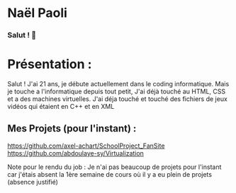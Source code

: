 # Naël Paoli

### Salut ! 👋

# Présentation : 

Salut ! J'ai 21 ans, je débute actuellement dans le coding informatique. Mais je touche a l'informatique depuis tout petit, 
J'ai déjà touché au HTML, CSS et a des machines virtuelles. 
J'ai déja touché et touché des fichiers de jeux vidéos qui étaient en C++ et en XML 

## Mes Projets (pour l'instant) : 

https://github.com/axel-achart/SchoolProject_FanSite
https://github.com/abdoulaye-sy/Virtualization

Note pour le rendu du job : Je n'ai pas beaucoup de projets pour l'instant car j'étais absent la 1ère semaine de cours où il y a eu plein de projets (absence justifié) 


